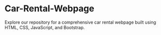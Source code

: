 # Car-Rental-Webpage
Explore our repository for a comprehensive car rental webpage built using HTML, CSS, JavaScript, and Bootstrap.
